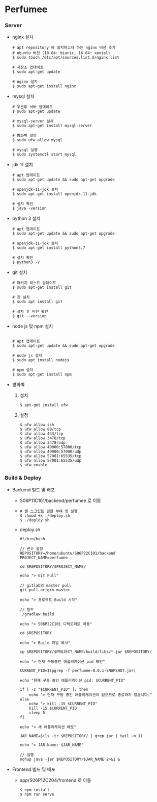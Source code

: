 # Perfumee

### Server

- nginx 설치

  ```shell
  # apt repository 에 설치하고자 하는 nginx 버전 추가 
  # ubuntu 버전 (18.04: bionic, 16.04: xenial)
  $ sudo touch /etc/apt/sources.list.d/nginx.list
 
  # 저장소 업데이트
  $ sudo apt-get update
  
  # nginx 설치
  $ sudo apt-get install nginx
  ```

- mysql 설치

  ```shell
  # 우분투 서버 업데이트
  $ sudo apt-get update
  
  # mysql-server 설치
  $ sudo apt-get install mysql-server
  
  # 방화벽 설정
  $ sudo ufw allow mysql
  
  # mysql 실행
  $ sudo systemctl start mysql
  ```

- jdk 11 설치

  ```shell
  # apt 업데이트
  $ sudo apt-get update && sudo apt-get upgrade
  
  # openjdk-11-jdk 설치
  $ sudo apt-get install openjdk-11-jdk
  
  # 설치 확인
  $ java -version
  ```

- python 3 설치

  ```shell
  # apt 업데이트
  $ sudo apt-get update && sudo apt-get upgrade
  
  # openjdk-11-jdk 설치
  $ sudo apt-get install python3.7
  
  # 설치 확인
  $ python3 -V
  ```  

- git 설치

  ```shell
  # 패키지 리스트 업데이트
  $ sudo apt-get install git
  
  # 깃 설치
  $ sudo apt install git
  
  # 설치 후 버전 확인
  $ git --version
  ```

- node js 및 npm 설치

  ```shell

  # apt 업데이트
  $ sudo apt-get update && sudo apt-get upgrade

  # node js 설치
  $ sudo apt install nodejs
  
  # npm 설치
  $ sudo apt-get install npm
  
  ```

- 방화벽

  1) 설치
     ```shell
     $ apt-get install ufw
     ```

  2) 설정

     ```shell
     $ ufw allow ssh
     $ ufw allow 80/tcp
     $ ufw allow 443/tcp
     $ ufw allow 3478/tcp
     $ ufw allow 3478/udp
     $ ufw allow 40000:57000/tcp
     $ ufw allow 40000:57000/udp
     $ ufw allow 57001:65535/tcp
     $ ufw allow 57001:65535/udp
     $ ufw enable
     ```

### Build & Deploy

- Backend 빌드 및 배포

  - S06P11C101/backend/perfumee 로 이동

  - ```shell
    # 쉘 스크립트 권한 부여 및 실행
    $ chmod +x ./deploy.sh
    $ ./deploy.sh
    ```

  - deploy.sh

    ```shell
    #!/bin/bash
    
    // 변수 설정
    REPOSITORY=/home/ubuntu/S06P22C101/backend
    PROJECT_NAME=perfumee
    
    cd $REPOSITORY/$PROJECT_NAME/
    
    echo "> Git Pull"
    
    // gitlab의 master pull
    git pull origin master
    
    echo "> 프로젝트 Build 시작"
    
    // 빌드
    ./gradlew build
    
    echo "> S06P22C101 디렉토리로 이동"
    
    cd $REPOSITORY
    
    echo "> Build 파일 복사"
    
    cp $REPOSITORY/$PROJECT_NAME/build/libs/*.jar $REPOSITORY/
    
    echo "> 현재 구동중인 애플리케이션 pid 확인"
    
    CURRENT_PID=$(pgrep -f perfumee-0.0.1-SNAPSHOT.jar)
    
    echo "현재 구동 중인 애플리케이션 pid: $CURRENT_PID"
    
    if [ -z "$CURRENT_PID" ]; then
    	echo "> 현재 구동 중인 애플리케이션이 없으므로 종료하지 않습니다."
    else
    	echo "> kill -15 $CURRENT_PID"
    	kill -15 $CURRENT_PID
    	sleep 5
    fi
    
    echo "> 새 애플리케이션 배포"
    
    JAR_NAME=$(ls -tr $REPOSITORY/ | grep jar | tail -n 1)
    
    echo "> JAR Name: $JAR_NAME"
    
    // 실행
    nohup java -jar $REPOSITORY/$JAR_NAME 2>&1 &
    ```

- Frontend 빌드 및 배포

  - app/S06P12C204/frontend 로 이동

    ```shell
    $ npm install
    $ npm run serve
    ```

